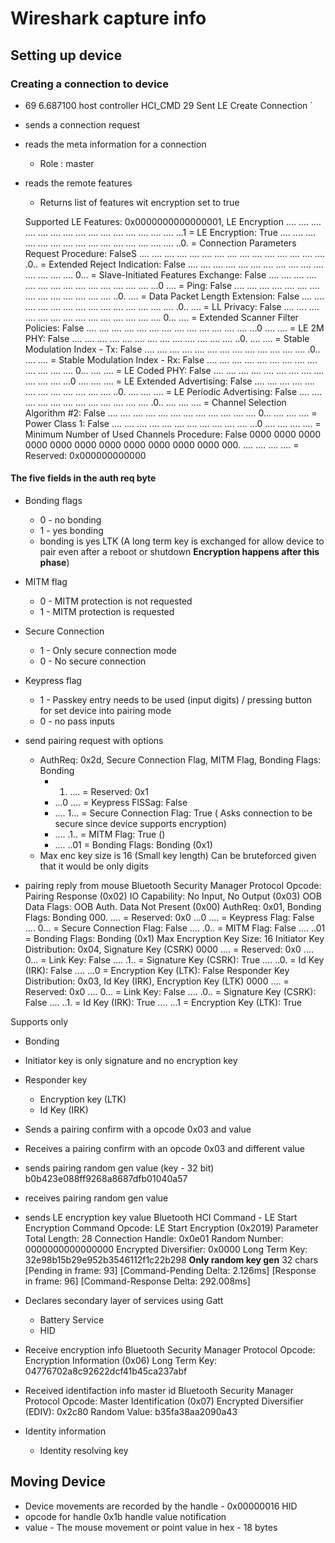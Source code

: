 # Wireshark capture info

## Setting up device

### Creating a connection to device

- 69	6.687100	host	controller	HCI_CMD	29	Sent LE Create Connection
`
- sends a connection request
- reads the meta information for a connection
    - Role : master
- reads the remote features
    - Returns list of features wit encryption set to true
    
    Supported LE Features: 0x0000000000000001, LE Encryption
    .... .... .... .... .... .... .... .... .... .... .... .... .... .... .... ...1 = LE Encryption: True
    .... .... .... .... .... .... .... .... .... .... .... .... .... .... .... ..0. = Connection Parameters Request Procedure: FalseS
    .... .... .... .... .... .... .... .... .... .... .... .... .... .... .... .0.. = Extended Reject Indication: False
    .... .... .... .... .... .... .... .... .... .... .... .... .... .... .... 0... = Slave-Initiated Features Exchange: False
    .... .... .... .... .... .... .... .... .... .... .... .... .... .... ...0 .... = Ping: False
    .... .... .... .... .... .... .... .... .... .... .... .... .... .... ..0. .... = Data Packet Length Extension: False
    .... .... .... .... .... .... .... .... .... .... .... .... .... .... .0.. .... = LL Privacy: False
    .... .... .... .... .... .... .... .... .... .... .... .... .... .... 0... .... = Extended Scanner Filter Policies: False
    .... .... .... .... .... .... .... .... .... .... .... .... .... ...0 .... .... = LE 2M PHY: False
    .... .... .... .... .... .... .... .... .... .... .... .... .... ..0. .... .... = Stable Modulation Index - Tx: False
    .... .... .... .... .... .... .... .... .... .... .... .... .... .0.. .... .... = Stable Modulation Index - Rx: False
    .... .... .... .... .... .... .... .... .... .... .... .... .... 0... .... .... = LE Coded PHY: False
    .... .... .... .... .... .... .... .... .... .... .... .... ...0 .... .... .... = LE Extended Advertising: False
    .... .... .... .... .... .... .... .... .... .... .... .... ..0. .... .... .... = LE Periodic Advertising: False
    .... .... .... .... .... .... .... .... .... .... .... .... .0.. .... .... .... = Channel Selection Algorithm #2: False
    .... .... .... .... .... .... .... .... .... .... .... .... 0... .... .... .... = Power Class 1: False
    .... .... .... .... .... .... .... .... .... .... .... ...0 .... .... .... .... = Minimum Number of Used Channels Procedure: False
    0000 0000 0000 0000 0000 0000 0000 0000 0000 0000 0000 000. .... .... .... .... = Reserved: 0x000000000000

#### The five fields in the auth req byte

- Bonding flags
    - 0 - no bonding
    - 1 - yes bonding
    - bonding is yes LTK (A long term key is exchanged for allow device to pair even after a reboot or shutdown **Encryption happens after this phase**)
- MITM flag
    - 0 - MITM protection is not requested
    - 1 - MITM protection is requested
- Secure Connection
    - 1 - Only secure connection mode
    - 0 - No secure connection
- Keypress flag
    - 1 - Passkey entry needs to be used (input digits) / pressing button for set device into pairing mode
    - 0 - no pass inputs

- send pairing request with options
    - AuthReq: 0x2d, Secure Connection Flag, MITM Flag, Bonding Flags: Bonding
        - 001. .... = Reserved: 0x1
        - ...0 .... = Keypress FlSSag: False
        - .... 1... = Secure Connection Flag: True ( Asks connection to be secure since device supports encryption)
        - .... .1.. = MITM Flag: True ()
        - .... ..01 = Bonding Flags: Bonding (0x1)
    - Max enc key size is 16 (Small key length) Can be bruteforced given that it would be only digits

- pairing reply from mouse
Bluetooth Security Manager Protocol
    Opcode: Pairing Response (0x02)
    IO Capability: No Input, No Output (0x03)
    OOB Data Flags: OOB Auth. Data Not Present (0x00)
    AuthReq: 0x01, Bonding Flags: Bonding
        000. .... = Reserved: 0x0
        ...0 .... = Keypress Flag: False
        .... 0... = Secure Connection Flag: False
        .... .0.. = MITM Flag: False
        .... ..01 = Bonding Flags: Bonding (0x1)
    Max Encryption Key Size: 16
Initiator Key Distribution: 0x04, Signature Key (CSRK)
    0000 .... = Reserved: 0x0
    .... 0... = Link Key: False
    .... .1.. = Signature Key (CSRK): True
    .... ..0. = Id Key (IRK): False
    .... ...0 = Encryption Key (LTK): False
Responder Key Distribution: 0x03, Id Key (IRK), Encryption Key (LTK)
    0000 .... = Reserved: 0x0
    .... 0... = Link Key: False
    .... .0.. = Signature Key (CSRK): False
    .... ..1. = Id Key (IRK): True
    .... ...1 = Encryption Key (LTK): True


Supports only

- Bonding
- Initiator key is only signature and no encryption key
- Responder key
    - Encryption key (LTK)
    - Id Key (IRK)

- Sends a pairing confirm with a opcode 0x03 and value
- Receives a pairing confirm with an opcode 0x03 and different value

- sends pairing random gen value (key - 32 bit) b0b423e088ff9268a8687dfb01040a57
- receives pairing random gen value

- sends LE encryption key value
Bluetooth HCI Command - LE Start Encryption
    Command Opcode: LE Start Encryption (0x2019)
    Parameter Total Length: 28
    Connection Handle: 0x0e01
    Random Number: 0000000000000000
    Encrypted Diversifier: 0x0000
    Long Term Key: 32e98b15b29e952b3546112f1c22b298 **Only random key gen** 32 chars
    [Pending in frame: 93]
    [Command-Pending Delta: 2.126ms]
    [Response in frame: 96]
    [Command-Response Delta: 292.008ms]

- Declares secondary layer of services using Gatt
    - Battery Service
    - HID

- Receive encryption info
Bluetooth Security Manager Protocol
    Opcode: Encryption Information (0x06)
    Long Term Key: 04776702a8c92622dcf41b45ca237abf

- Received identifaction info master id
Bluetooth Security Manager Protocol
    Opcode: Master Identification (0x07)
    Encrypted Diversifier (EDIV): 0x2c80
    Random Value: b35fa38aa2090a43

- Identity information
    - Identity resolving key


## Moving Device

- Device movements are recorded by the handle - 0x00000016 HID
- opcode for handle 0x1b handle value notification
- value - The mouse movement or point value in hex - 18 bytes
    


